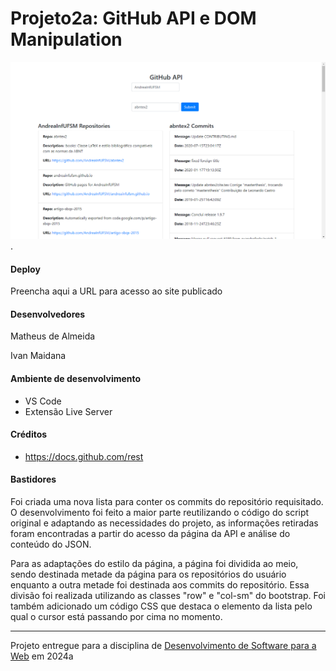 # Projeto2a: GitHub API e DOM Manipulation

![Screenshot do projeto](image.png "Screenshot do projeto").


#### Deploy

Preencha aqui a URL para acesso ao site publicado


#### Desenvolvedores

Matheus de Almeida


Ivan Maidana


#### Ambiente de desenvolvimento

- VS Code
- Extensão Live Server

#### Créditos

- https://docs.github.com/rest


#### Bastidores

Foi criada uma nova lista para conter os commits do repositório requisitado. O desenvolvimento foi feito a maior parte reutilizando o código do script original e adaptando as necessidades do projeto, as informações retiradas foram encontradas a partir do acesso da página da API e análise do conteúdo do JSON.

Para as adaptações do estilo da página, a página foi dividida ao meio, sendo destinada metade da página para os repositórios do usuário enquanto a outra metade foi destinada aos commits do repositório. Essa divisão foi realizada utilizando as classes "row" e "col-sm" do bootstrap. Foi também adicionado um código CSS que destaca o elemento da lista pelo qual o cursor está passando por cima no momento.



---
Projeto entregue para a disciplina de [Desenvolvimento de Software para a Web](http://github.com/andreainfufsm/elc1090-2024a) em 2024a
